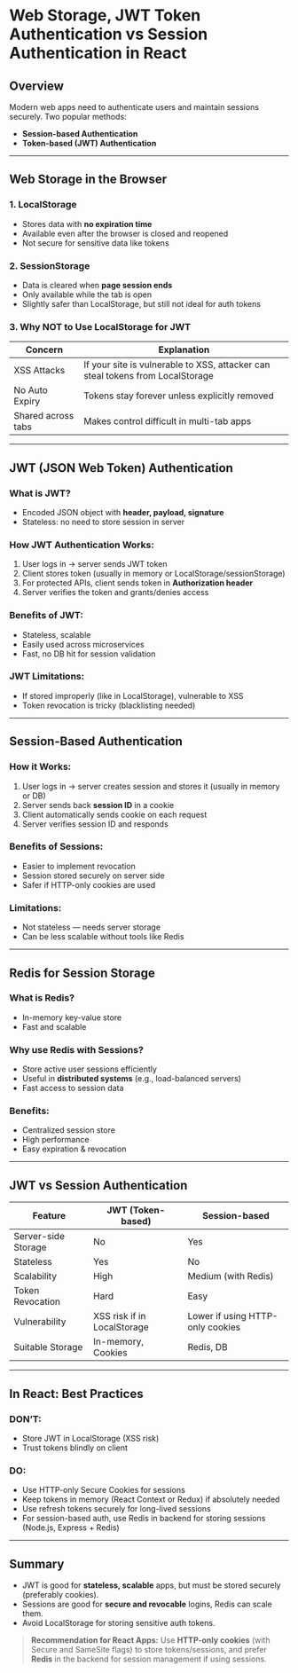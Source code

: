 #  Web Storage, JWT Token Authentication vs Session Authentication in React

## Overview

Modern web apps need to authenticate users and maintain sessions securely. Two popular methods:
- **Session-based Authentication**
- **Token-based (JWT) Authentication**

---

##  Web Storage in the Browser

### 1. **LocalStorage**
- Stores data with **no expiration time**
- Available even after the browser is closed and reopened
- Not secure for sensitive data like tokens

### 2. **SessionStorage**
- Data is cleared when **page session ends**
- Only available while the tab is open
- Slightly safer than LocalStorage, but still not ideal for auth tokens

### 3.  **Why NOT to Use LocalStorage for JWT**
| Concern | Explanation |
|--------|-------------|
|  XSS Attacks | If your site is vulnerable to XSS, attacker can steal tokens from LocalStorage |
|  No Auto Expiry | Tokens stay forever unless explicitly removed |
|  Shared across tabs | Makes control difficult in multi-tab apps |

---

##  JWT (JSON Web Token) Authentication

###  What is JWT?
- Encoded JSON object with **header, payload, signature**
- Stateless: no need to store session in server

###  How JWT Authentication Works:
1. User logs in → server sends JWT token
2. Client stores token (usually in memory or LocalStorage/sessionStorage)
3. For protected APIs, client sends token in **Authorization header**
4. Server verifies the token and grants/denies access

###  Benefits of JWT:
- Stateless, scalable
- Easily used across microservices
- Fast, no DB hit for session validation

###  JWT Limitations:
- If stored improperly (like in LocalStorage), vulnerable to XSS
- Token revocation is tricky (blacklisting needed)

---

##  Session-Based Authentication

###  How it Works:
1. User logs in → server creates session and stores it (usually in memory or DB)
2. Server sends back **session ID** in a cookie
3. Client automatically sends cookie on each request
4. Server verifies session ID and responds

###  Benefits of Sessions:
- Easier to implement revocation
- Session stored securely on server side
- Safer if HTTP-only cookies are used

###  Limitations:
- Not stateless — needs server storage
- Can be less scalable without tools like Redis

---

##  Redis for Session Storage

###  What is Redis?
- In-memory key-value store
- Fast and scalable

###  Why use Redis with Sessions?
- Store active user sessions efficiently
- Useful in **distributed systems** (e.g., load-balanced servers)
- Fast access to session data

### Benefits:
- Centralized session store
- High performance
- Easy expiration & revocation

---

##  JWT vs Session Authentication

| Feature               | JWT (Token-based) | Session-based       |
|----------------------|------------------|---------------------|
| Server-side Storage  |  No             |  Yes              |
| Stateless            |  Yes            |  No               |
| Scalability          |  High           | Medium (with Redis) |
| Token Revocation     |  Hard           |  Easy             |
| Vulnerability        |  XSS risk if in LocalStorage | Lower if using HTTP-only cookies |
| Suitable Storage     |  In-memory, Cookies | Redis, DB         |

---

##  In React: Best Practices

### DON’T:
-  Store JWT in LocalStorage (XSS risk)
-  Trust tokens blindly on client

###  DO:
-  Use HTTP-only Secure Cookies for sessions
-  Keep tokens in memory (React Context or Redux) if absolutely needed
- Use refresh tokens securely for long-lived sessions
-  For session-based auth, use Redis in backend for storing sessions (Node.js, Express + Redis)

---

##  Summary

- JWT is good for **stateless, scalable** apps, but must be stored securely (preferably cookies).
- Sessions are good for **secure and revocable** logins, Redis can scale them.
- Avoid LocalStorage for storing sensitive auth tokens.

> **Recommendation for React Apps:**
> Use **HTTP-only cookies** (with Secure and SameSite flags) to store tokens/sessions, and prefer **Redis** in the backend for session management if using sessions.
